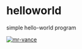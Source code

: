# helloworld
simple hello-world program

[![mr-vance](https://app.circleci.com/gh/mr-vance/helloworld/tree/circleci-project-setup.svg?style=svg)](https://app.circleci.com/gh/mr-vance/helloworld/tree/circleci-project-setup)
